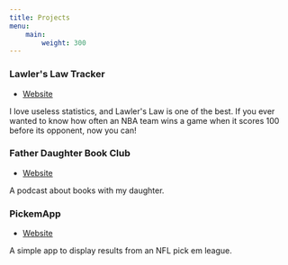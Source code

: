 ```yaml
---
title: Projects
menu:
    main:
        weight: 300
---
```

### Lawler's Law Tracker

- [Website](http://lawlerslawtracker.com)

I love useless statistics, and Lawler's Law is one of the best. If you ever wanted to know how often an NBA team wins a game when it scores 100 before its opponent, now you can!

### Father Daughter Book Club

- [Website](http://fatherdaughterbookclub.com)

A podcast about books with my daughter.

### PickemApp

- [Website](https://github.com/chrisofspades/PickemApp)

A simple app to display results from an NFL pick em league.
